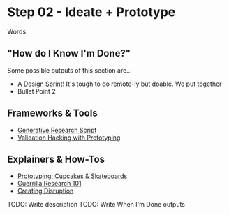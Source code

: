 # Step 02 - Ideate + Prototype

Words

## "How do I Know I'm Done?"

Some possible outputs of this section are...

* [A Design Sprint](https://docs.google.com/presentation/d/1iyARwOG6VN7llQm9YG_Wj48XpIy9E7a1W2Ypy2QtcbM/edit?usp=sharing)! It's tough to do remote-ly but doable. We put together 
* Bullet Point 2


## Frameworks & Tools
* [Generative Research Script](https://github.com/ConsenSys/Relays-Resources/tree/master/01%20-%20Research%20%26%20Discovery/Frameworks)
* [Validation Hacking with Prototyping](https://docs.google.com/presentation/d/1n7FxMMAuGIjXnqO9bAjx2HXiQe270gFtfezLry96sJw/edit?usp=sharing)


## Explainers & How-Tos

* [Prototyping: Cupcakes & Skateboards](https://www.youtube.com/watch?v=yCFtSxAmWMg)
* [Guerrilla Research 101](https://www.youtube.com/watch?v=JDnX_XE_rEo)
* [Creating Disruption](https://www.youtube.com/watch?v=-shBoKzHoSU)

TODO: Write description
TODO: Write When I'm Done outputs
